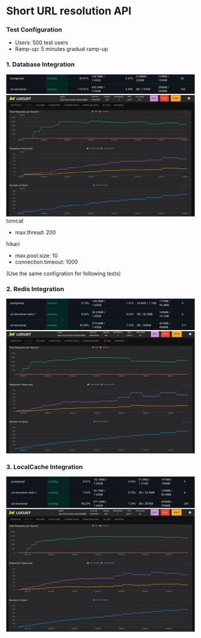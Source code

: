 # Short URL resolution API

### Test Configuration
- Users: 500 test users
- Ramp-up: 5 minutes gradual ramp-up

### 1. Database Integration
![img.png](../images/resolve_db_metric.png)
![img_1.png](../images/resolve_db_locus.png)
tomcat
- max.thread: 200

hikari
- max.pool.size: 10
- connection.timeout: 1000

(Use the same configration for following tests)

### 2. Redis Integration
![img_2.png](../images/resolve_redis_metric.png)
![img_3.png](../images/resolve_redis_locus.png)

### 3. LocalCache Integration
![img_4.png](../images/resolve_local_metric.png)
![img_5.png](../images/resolve_local_locus.png)